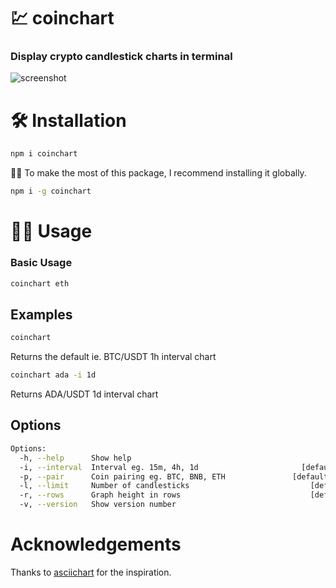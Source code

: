 # 💹 coinchart

### Display crypto candlestick charts in terminal

![screenshot](https://user-images.githubusercontent.com/8098110/119164477-70c94a00-ba97-11eb-8962-25900ea5a83f.png)

# 🛠 Installation

```bash
npm i coinchart
```

💁‍♂️ To make the most of this package, I recommend installing it globally.

```bash
npm i -g coinchart
```

# 👨‍💻 Usage

### Basic Usage

```bash
coinchart eth
```

## Examples

```bash
coinchart
```

Returns the default ie. BTC/USDT 1h interval chart

```bash
coinchart ada -i 1d
```

Returns ADA/USDT 1d interval chart

## Options

```bash
Options:
  -h, --help      Show help
  -i, --interval  Interval eg. 15m, 4h, 1d                       [default: "1h"]
  -p, --pair      Coin pairing eg. BTC, BNB, ETH               [default: "USDT"]
  -l, --limit     Number of candlesticks                           [default: 50]
  -r, --rows      Graph height in rows                             [default: 25]
  -v, --version   Show version number
```

# Acknowledgements

Thanks to [asciichart](https://www.npmjs.com/package/asciichart) for the inspiration.
